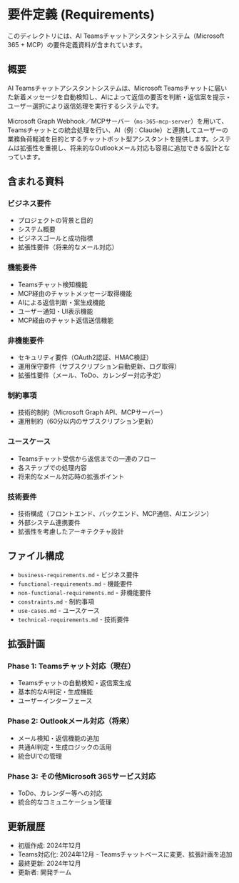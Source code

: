 # 要件定義 (Requirements)

このディレクトリには、AI Teamsチャットアシスタントシステム（Microsoft 365 + MCP）の要件定義資料が含まれています。

## 概要

AI Teamsチャットアシスタントシステムは、Microsoft Teamsチャットに届いた新着メッセージを自動検知し、AIによって返信の要否を判断・返信案を提示・ユーザー選択により返信処理を実行するシステムです。

Microsoft Graph Webhook／MCPサーバー（`ms-365-mcp-server`）を用いて、Teamsチャットとの統合処理を行い、AI（例：Claude）と連携してユーザーの業務負荷軽減を目的とするチャットボット型アシスタントを提供します。システムは拡張性を重視し、将来的なOutlookメール対応も容易に追加できる設計となっています。

## 含まれる資料

### ビジネス要件
- プロジェクトの背景と目的
- システム概要
- ビジネスゴールと成功指標
- 拡張性要件（将来的なメール対応）

### 機能要件
- Teamsチャット検知機能
- MCP経由のチャットメッセージ取得機能
- AIによる返信判断・案生成機能
- ユーザー通知・UI表示機能
- MCP経由のチャット返信送信機能

### 非機能要件
- セキュリティ要件（OAuth2認証、HMAC検証）
- 運用保守要件（サブスクリプション自動更新、ログ取得）
- 拡張性要件（メール、ToDo、カレンダー対応予定）

### 制約事項
- 技術的制約（Microsoft Graph API、MCPサーバー）
- 運用制約（60分以内のサブスクリプション更新）

### ユースケース
- Teamsチャット受信から返信までの一連のフロー
- 各ステップでの処理内容
- 将来的なメール対応時の拡張ポイント

### 技術要件
- 技術構成（フロントエンド、バックエンド、MCP通信、AIエンジン）
- 外部システム連携要件
- 拡張性を考慮したアーキテクチャ設計

## ファイル構成

- `business-requirements.md` - ビジネス要件
- `functional-requirements.md` - 機能要件
- `non-functional-requirements.md` - 非機能要件
- `constraints.md` - 制約事項
- `use-cases.md` - ユースケース
- `technical-requirements.md` - 技術要件

## 拡張計画

### Phase 1: Teamsチャット対応（現在）
- Teamsチャットの自動検知・返信案生成
- 基本的なAI判定・生成機能
- ユーザーインターフェース

### Phase 2: Outlookメール対応（将来）
- メール検知・返信機能の追加
- 共通AI判定・生成ロジックの活用
- 統合UIでの管理

### Phase 3: その他Microsoft 365サービス対応
- ToDo、カレンダー等への対応
- 統合的なコミュニケーション管理

## 更新履歴

- 初版作成: 2024年12月
- Teams対応化: 2024年12月 - Teamsチャットベースに変更、拡張計画を追加
- 最終更新: 2024年12月
- 更新者: 開発チーム
